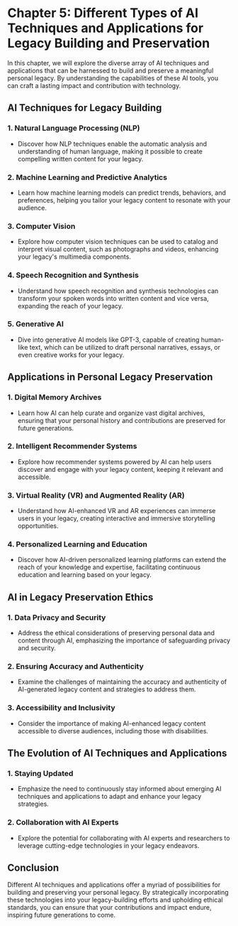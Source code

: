 Chapter 5: Different Types of AI Techniques and Applications for Legacy Building and Preservation
=================================================================================================

In this chapter, we will explore the diverse array of AI techniques and applications that can be harnessed to build and preserve a meaningful personal legacy. By understanding the capabilities of these AI tools, you can craft a lasting impact and contribution with technology.

AI Techniques for Legacy Building
---------------------------------

### **1. Natural Language Processing (NLP)**

* Discover how NLP techniques enable the automatic analysis and understanding of human language, making it possible to create compelling written content for your legacy.

### **2. Machine Learning and Predictive Analytics**

* Learn how machine learning models can predict trends, behaviors, and preferences, helping you tailor your legacy content to resonate with your audience.

### **3. Computer Vision**

* Explore how computer vision techniques can be used to catalog and interpret visual content, such as photographs and videos, enhancing your legacy's multimedia components.

### **4. Speech Recognition and Synthesis**

* Understand how speech recognition and synthesis technologies can transform your spoken words into written content and vice versa, expanding the reach of your legacy.

### **5. Generative AI**

* Dive into generative AI models like GPT-3, capable of creating human-like text, which can be utilized to draft personal narratives, essays, or even creative works for your legacy.

Applications in Personal Legacy Preservation
--------------------------------------------

### **1. Digital Memory Archives**

* Learn how AI can help curate and organize vast digital archives, ensuring that your personal history and contributions are preserved for future generations.

### **2. Intelligent Recommender Systems**

* Explore how recommender systems powered by AI can help users discover and engage with your legacy content, keeping it relevant and accessible.

### **3. Virtual Reality (VR) and Augmented Reality (AR)**

* Understand how AI-enhanced VR and AR experiences can immerse users in your legacy, creating interactive and immersive storytelling opportunities.

### **4. Personalized Learning and Education**

* Discover how AI-driven personalized learning platforms can extend the reach of your knowledge and expertise, facilitating continuous education and learning based on your legacy.

AI in Legacy Preservation Ethics
--------------------------------

### **1. Data Privacy and Security**

* Address the ethical considerations of preserving personal data and content through AI, emphasizing the importance of safeguarding privacy and security.

### **2. Ensuring Accuracy and Authenticity**

* Examine the challenges of maintaining the accuracy and authenticity of AI-generated legacy content and strategies to address them.

### **3. Accessibility and Inclusivity**

* Consider the importance of making AI-enhanced legacy content accessible to diverse audiences, including those with disabilities.

The Evolution of AI Techniques and Applications
-----------------------------------------------

### **1. Staying Updated**

* Emphasize the need to continuously stay informed about emerging AI techniques and applications to adapt and enhance your legacy strategies.

### **2. Collaboration with AI Experts**

* Explore the potential for collaborating with AI experts and researchers to leverage cutting-edge technologies in your legacy endeavors.

Conclusion
----------

Different AI techniques and applications offer a myriad of possibilities for building and preserving your personal legacy. By strategically incorporating these technologies into your legacy-building efforts and upholding ethical standards, you can ensure that your contributions and impact endure, inspiring future generations to come.
